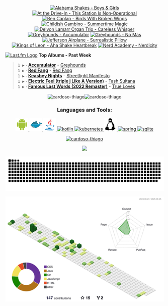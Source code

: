 <!-- lastfm -->
<p align="center"><a href="https://www.last.fm/music/Alabama+Shakes/Boys+&+Girls"><img src="https://lastfm.freetls.fastly.net/i/u/64s/077d7aeab42ab31814f4227273e0124b.png" title="Alabama Shakes - Boys & Girls"></a> <a href="https://www.last.fm/music/At+the+Drive-In/This+Station+Is+Non%E2%80%90Operational"><img src="https://lastfm.freetls.fastly.net/i/u/64s/b4adfea69087dea092454531d6586507.jpg" title="At the Drive-In - This Station Is Non‐Operational"></a> <a href="https://www.last.fm/music/Ben+Caplan/Birds+With+Broken+Wings"><img src="https://lastfm.freetls.fastly.net/i/u/64s/505eba50fb14f9d60ab730d675d879d6.jpg" title="Ben Caplan - Birds With Broken Wings"></a> <a href="https://www.last.fm/music/Childish+Gambino/Summertime+Magic"><img src="https://lastfm.freetls.fastly.net/i/u/64s/922be62ecd0d984fa88746bf9ee27744.jpg" title="Childish Gambino - Summertime Magic"></a> <a href="https://www.last.fm/music/Delvon+Lamarr+Organ+Trio/Careless+Whisper"><img src="https://lastfm.freetls.fastly.net/i/u/64s/65a6fb3880f8863f93554b8cc9f3368b.jpg" title="Delvon Lamarr Organ Trio - Careless Whisper"></a> <a href="https://www.last.fm/music/Greyhounds/Accumulator"><img src="https://lastfm.freetls.fastly.net/i/u/64s/65b7939310bb4273c2c9e98c57c28f14.jpg" title="Greyhounds - Accumulator"></a> <a href="https://www.last.fm/music/Greyhounds/No+Mas"><img src="https://lastfm.freetls.fastly.net/i/u/64s/d254cae9c4e740f8af56bd3223a3776d.jpg" title="Greyhounds - No Mas"></a> <a href="https://www.last.fm/music/Jefferson+Airplane/Surrealistic+Pillow"><img src="https://lastfm.freetls.fastly.net/i/u/64s/f886c717c0ab02a638e480a0ff104b74.jpg" title="Jefferson Airplane - Surrealistic Pillow"></a> <a href="https://www.last.fm/music/Kings+of+Leon/Aha+Shake+Heartbreak"><img src="https://lastfm.freetls.fastly.net/i/u/64s/39c3661deb1a495ab1a39861ca30bbea.jpg" title="Kings of Leon - Aha Shake Heartbreak"></a> <a href="https://www.last.fm/music/Nerd+Academy/Nerdicity"><img src="https://lastfm.freetls.fastly.net/i/u/64s/e83559c44b83467e99e9eac6a028a2ae.jpg" title="Nerd Academy - Nerdicity"></a> </p>

<!--START_LASTFM_ALBUMS:{"period": "7day", "rows": 10}-->
<a href="https://last.fm" target="_blank"><img src="https://user-images.githubusercontent.com/17434202/215290617-e793598d-d7c9-428f-9975-156db1ba89cc.svg" alt="Last.fm Logo" width="18" height="13"/></a> **Top Albums - Past Week**

> `1 ▶️` ∙ **[Accumulator](https://www.last.fm/music/Greyhounds/Accumulator)** - [Greyhounds](https://www.last.fm/music/Greyhounds)<br/>
> `1 ▶️` ∙ **[Red Fang](https://www.last.fm/music/Red+Fang/Red+Fang)** - [Red Fang](https://www.last.fm/music/Red+Fang)<br/>
> `1 ▶️` ∙ **[Keasbey Nights](https://www.last.fm/music/Streetlight+Manifesto/Keasbey+Nights)** - [Streetlight Manifesto](https://www.last.fm/music/Streetlight+Manifesto)<br/>
> `1 ▶️` ∙ **[Electric Feel (triple j Like A Version)](https://www.last.fm/music/Tash+Sultana/Electric+Feel+(triple+j+Like+A+Version))** - [Tash Sultana](https://www.last.fm/music/Tash+Sultana)<br/>
> `1 ▶️` ∙ **[Famous Last Words (2022 Remaster)](https://www.last.fm/music/True+Loves/Famous+Last+Words+(2022+Remaster))** - [True Loves](https://www.last.fm/music/True+Loves)<br/>
<!--END_LASTFM_ALBUMS-->

<p align="center"><img align="center" src="https://github-readme-stats-nine-kohl.vercel.app/api?username=cardoso-thiago&show_icons=true&locale=en&theme=gotham&hide=issues,contribs" alt="cardoso-thiago" /><img align="center" src="https://github-readme-stats-nine-kohl.vercel.app/api/top-langs?username=cardoso-thiago&show_icons=true&locale=en&layout=compact&theme=gotham" alt="cardoso-thiago" /></p>

<h3 align="center">Languages and Tools:</h3>
<p align="center"> <a href="https://developer.android.com" target="_blank"> <img src="https://github.com/devicons/devicon/blob/master/icons/android/android-original.svg" alt="android" width="40" height="40"/> </a> <a href="https://www.docker.com/" target="_blank"> <img src="https://github.com/devicons/devicon/blob/master/icons/docker/docker-original.svg" alt="docker" width="40" height="40"/> </a> <a href="https://www.java.com" target="_blank"> <img src="https://github.com/devicons/devicon/blob/master/icons/java/java-original.svg" alt="java" width="40" height="40"/> </a> <a href="https://kotlinlang.org" target="_blank"> <img src="https://www.vectorlogo.zone/logos/kotlinlang/kotlinlang-icon.svg" alt="kotlin" width="40" height="40"/> </a> <a href="https://kubernetes.io" target="_blank"> <img src="https://www.vectorlogo.zone/logos/kubernetes/kubernetes-icon.svg" alt="kubernetes" width="40" height="40"/> </a> <a href="https://www.linux.org/" target="_blank"> <img src="https://github.com/devicons/devicon/blob/master/icons/linux/linux-plain.svg" alt="linux" width="40" height="40"/> </a> <a href="https://spring.io/" target="_blank"> <img src="https://www.vectorlogo.zone/logos/springio/springio-icon.svg" alt="spring" width="40" height="40"/> </a> <a href="https://www.sqlite.org/" target="_blank"> <img src="https://www.vectorlogo.zone/logos/sqlite/sqlite-icon.svg" alt="sqlite" width="40" height="40"/> </a> </p>

<p align="center"> <a href="https://github.com/ryo-ma/github-profile-trophy"><img src="https://github-profile-trophy.vercel.app/?username=cardoso-thiago&column=7" alt="cardoso-thiago" /></a> </p>

<!--START_SECTION:comicstrip-->
<p align="center">
 <a href="https://xkcd.com/">
 <img src="https://imgs.xkcd.com/comics/farads.png" />
</a>
</p>
<!--END_SECTION:comicstrip-->

![](https://github.com/cardoso-thiago/cardoso-thiago/raw/output/github-snake.svg)

![](profile-3d-contrib/profile-green-animate.svg)
